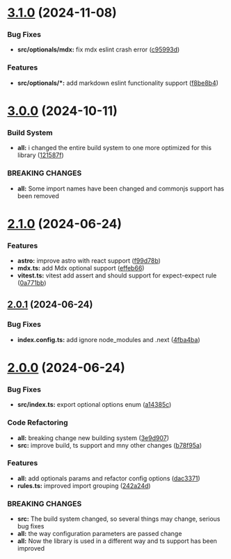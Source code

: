 # [3.1.0](https://github.com/santi020k/eslint-config-santi020k/compare/v3.0.0...v3.1.0) (2024-11-08)


### Bug Fixes

* **src/optionals/mdx:** fix mdx eslint crash error ([c95993d](https://github.com/santi020k/eslint-config-santi020k/commit/c95993d2f54f75a6e6a90d2b42cda4fb00991cd3))


### Features

* **src/optionals/*:** add markdown eslint functionality support ([f8be8b4](https://github.com/santi020k/eslint-config-santi020k/commit/f8be8b4ebd8a8f37eb387596cf8af526cd497ef6))



# [3.0.0](https://github.com/santi020k/eslint-config-santi020k/compare/v2.1.0...v3.0.0) (2024-10-11)


### Build System

* **all:** i changed the entire build system to one more optimized for this library ([121587f](https://github.com/santi020k/eslint-config-santi020k/commit/121587f68128c02c1889b1403c3df19127453e98))


### BREAKING CHANGES

* **all:** Some import names have been changed and commonjs support has been removed



# [2.1.0](https://github.com/santi020k/eslint-config-santi020k/compare/v2.0.1...v2.1.0) (2024-06-24)


### Features

* **astro:** improve astro with react support ([f99d78b](https://github.com/santi020k/eslint-config-santi020k/commit/f99d78b3fcece3b25b48d4524b67cb91c7b67b75))
* **mdx.ts:** add Mdx optional support ([effeb66](https://github.com/santi020k/eslint-config-santi020k/commit/effeb66a71def64a7285a07158c4e96fdef1f10c))
* **vitest.ts:** vitest add assert and should support for expect-expect rule ([0a771bb](https://github.com/santi020k/eslint-config-santi020k/commit/0a771bb2e6a0734277c665c2eb1e356a497f3ab0))



## [2.0.1](https://github.com/santi020k/eslint-config-santi020k/compare/v2.0.0...v2.0.1) (2024-06-24)


### Bug Fixes

* **index.config.ts:** add ignore node_modules and .next ([4fba4ba](https://github.com/santi020k/eslint-config-santi020k/commit/4fba4ba8bf0e8f9f719e7842766782fd62f61b30))



# [2.0.0](https://github.com/santi020k/eslint-config-santi020k/compare/v1.2.2...v2.0.0) (2024-06-24)


### Bug Fixes

* **src/index.ts:** export optional options enum ([a14385c](https://github.com/santi020k/eslint-config-santi020k/commit/a14385c1218e26e44363fa8c259bb6cf91db03fd))


### Code Refactoring

* **all:** breaking change new building system ([3e9d907](https://github.com/santi020k/eslint-config-santi020k/commit/3e9d9073b792486870cf2935dfefac81bf1c531e))
* **src:** improve build, ts support and mny other changes ([b78f95a](https://github.com/santi020k/eslint-config-santi020k/commit/b78f95ae0e1b0e075dda54d5cc418467449e75ea))


### Features

* **all:** add optionals params and refactor config options ([dac3371](https://github.com/santi020k/eslint-config-santi020k/commit/dac3371fa4ad6595975299c813f20f95644bc2fc))
* **rules.ts:** improved import grouping ([242a24d](https://github.com/santi020k/eslint-config-santi020k/commit/242a24db6c76a6ec5939f44fb04b969e8097256a))


### BREAKING CHANGES

* **src:** The build system changed, so several things may change, serious bug fixes
* **all:** the way configuration parameters are passed change
* **all:** Now the library is used in a different way and ts support has been improved




